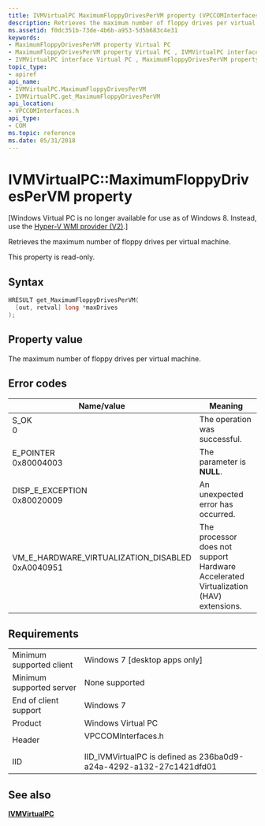 ```yaml
---
title: IVMVirtualPC MaximumFloppyDrivesPerVM property (VPCCOMInterfaces.h)
description: Retrieves the maximum number of floppy drives per virtual machine.
ms.assetid: f0dc351b-73de-4b6b-a953-5d5b683c4e31
keywords:
- MaximumFloppyDrivesPerVM property Virtual PC
- MaximumFloppyDrivesPerVM property Virtual PC , IVMVirtualPC interface
- IVMVirtualPC interface Virtual PC , MaximumFloppyDrivesPerVM property
topic_type:
- apiref
api_name:
- IVMVirtualPC.MaximumFloppyDrivesPerVM
- IVMVirtualPC.get_MaximumFloppyDrivesPerVM
api_location:
- VPCCOMInterfaces.h
api_type:
- COM
ms.topic: reference
ms.date: 05/31/2018
---
```


# IVMVirtualPC::MaximumFloppyDrivesPerVM property

\[Windows Virtual PC is no longer available for use as of Windows 8. Instead, use the [Hyper-V WMI provider (V2)](https://docs.microsoft.com/windows/desktop/HyperV_v2/windows-virtualization-portal).\]

Retrieves the maximum number of floppy drives per virtual machine.

This property is read-only.

## Syntax


```C++
HRESULT get_MaximumFloppyDrivesPerVM(
  [out, retval] long *maxDrives
);
```



## Property value

The maximum number of floppy drives per virtual machine.

## Error codes



| Name/value                                                                                                                                                                           | Meaning                                                                                         |
|--------------------------------------------------------------------------------------------------------------------------------------------------------------------------------------|-------------------------------------------------------------------------------------------------|
| <dl> <dt>S\_OK</dt> <dt>0</dt> </dl>                                              | The operation was successful.<br/>                                                        |
| <dl> <dt>E\_POINTER</dt> <dt>0x80004003</dt> </dl>                                | The parameter is **NULL**.<br/>                                                           |
| <dl> <dt>DISP\_E\_EXCEPTION</dt> <dt>0x80020009</dt> </dl>                        | An unexpected error has occurred.<br/>                                                    |
| <dl> <dt>VM\_E\_HARDWARE\_VIRTUALIZATION\_DISABLED</dt> <dt>0xA0040951</dt> </dl> | The processor does not support Hardware Accelerated Virtualization (HAV) extensions.<br/> |



## Requirements



|                                     |                                                                                               |
|-------------------------------------|-----------------------------------------------------------------------------------------------|
| Minimum supported client<br/> | Windows 7 \[desktop apps only\]<br/>                                                    |
| Minimum supported server<br/> | None supported<br/>                                                                     |
| End of client support<br/>    | Windows 7<br/>                                                                          |
| Product<br/>                  | Windows Virtual PC<br/>                                                                 |
| Header<br/>                   | <dl> <dt>VPCCOMInterfaces.h</dt> </dl> |
| IID<br/>                      | IID\_IVMVirtualPC is defined as 236ba0d9-a24a-4292-a132-27c1421dfd01<br/>               |



## See also

<dl> <dt>

[**IVMVirtualPC**](ivmvirtualpc.md)
</dt> </dl>

 

 





